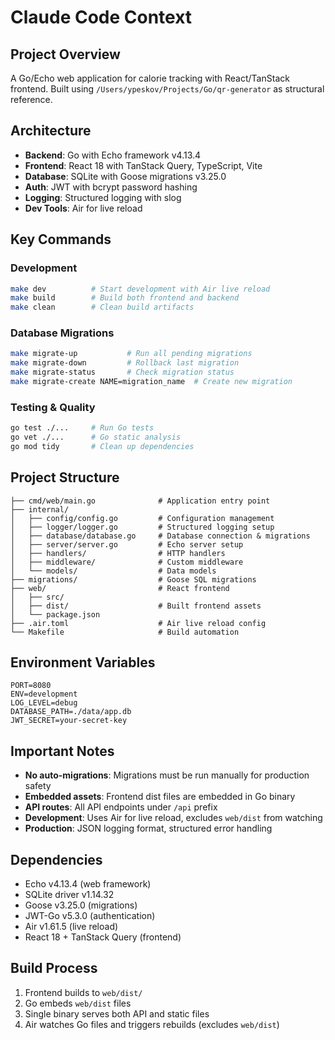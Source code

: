 # Claude Code Context

## Project Overview
A Go/Echo web application for calorie tracking with React/TanStack frontend. Built using `/Users/ypeskov/Projects/Go/qr-generator` as structural reference.

## Architecture
- **Backend**: Go with Echo framework v4.13.4
- **Frontend**: React 18 with TanStack Query, TypeScript, Vite
- **Database**: SQLite with Goose migrations v3.25.0
- **Auth**: JWT with bcrypt password hashing
- **Logging**: Structured logging with slog
- **Dev Tools**: Air for live reload

## Key Commands

### Development
```bash
make dev          # Start development with Air live reload
make build        # Build both frontend and backend
make clean        # Clean build artifacts
```

### Database Migrations
```bash
make migrate-up           # Run all pending migrations
make migrate-down         # Rollback last migration
make migrate-status       # Check migration status
make migrate-create NAME=migration_name  # Create new migration
```

### Testing & Quality
```bash
go test ./...     # Run Go tests
go vet ./...      # Go static analysis
go mod tidy       # Clean up dependencies
```

## Project Structure
```
├── cmd/web/main.go              # Application entry point
├── internal/
│   ├── config/config.go         # Configuration management
│   ├── logger/logger.go         # Structured logging setup
│   ├── database/database.go     # Database connection & migrations
│   ├── server/server.go         # Echo server setup
│   ├── handlers/                # HTTP handlers
│   ├── middleware/              # Custom middleware
│   └── models/                  # Data models
├── migrations/                  # Goose SQL migrations
├── web/                         # React frontend
│   ├── src/
│   ├── dist/                    # Built frontend assets
│   └── package.json
├── .air.toml                    # Air live reload config
└── Makefile                     # Build automation
```

## Environment Variables
```
PORT=8080
ENV=development
LOG_LEVEL=debug
DATABASE_PATH=./data/app.db
JWT_SECRET=your-secret-key
```

## Important Notes
- **No auto-migrations**: Migrations must be run manually for production safety
- **Embedded assets**: Frontend dist files are embedded in Go binary
- **API routes**: All API endpoints under `/api` prefix
- **Development**: Uses Air for live reload, excludes `web/dist` from watching
- **Production**: JSON logging format, structured error handling

## Dependencies
- Echo v4.13.4 (web framework)
- SQLite driver v1.14.32
- Goose v3.25.0 (migrations)
- JWT-Go v5.3.0 (authentication)
- Air v1.61.5 (live reload)
- React 18 + TanStack Query (frontend)

## Build Process
1. Frontend builds to `web/dist/`
2. Go embeds `web/dist` files
3. Single binary serves both API and static files
4. Air watches Go files and triggers rebuilds (excludes `web/dist`)